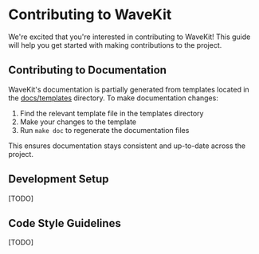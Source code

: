 # Contributing to WaveKit

We're excited that you're interested in contributing to WaveKit! This guide will help you get started with making contributions to the project.

## Contributing to Documentation

WaveKit's documentation is partially generated from templates located in the [docs/templates](docs/templates) directory. To make documentation changes:

1. Find the relevant template file in the templates directory
2. Make your changes to the template
3. Run `make doc` to regenerate the documentation files

This ensures documentation stays consistent and up-to-date across the project.

## Development Setup

[TODO]

## Code Style Guidelines

[TODO]
